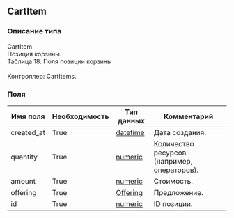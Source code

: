 
## CartItem

### Описание типа
CartItem<br/>Позиция корзины.<br/>Таблица 18. Поля позиции корзины<br/><br/>Контроллер: CartItems.<br/>
### Поля

| Имя поля | Необходимость | Тип данных | Комментарий |
|---|---|---|---|
|created_at|True|[datetime](/docs/types/datetime.md)|Дата создания.<br/>|
|quantity|True|[numeric](/docs/types/numeric.md)|Количество ресурсов (например, операторов).<br/>|
|amount|True|[numeric](/docs/types/numeric.md)|Стоимость.<br/>|
|offering|True|[Offering](/docs/types/Offering.md)|Предложение.<br/>|
|id|True|[numeric](/docs/types/numeric.md)|ID позиции.<br/>|
